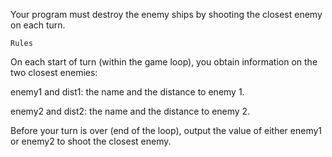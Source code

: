 Your program must destroy the enemy ships by shooting the closest enemy on each turn.
 
 	Rules

On each start of turn (within the game loop), you obtain information on the two closest enemies:

enemy1 and dist1: the name and the distance to enemy 1.

enemy2 and dist2: the name and the distance to enemy 2.

Before your turn is over (end of the loop), output the value of either enemy1 or enemy2 to shoot the closest enemy.